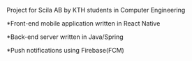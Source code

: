 Project for Scila AB by KTH students in Computer Engineering

*Front-end mobile application written in React Native

*Back-end server written in Java/Spring

*Push notifications using Firebase(FCM)
